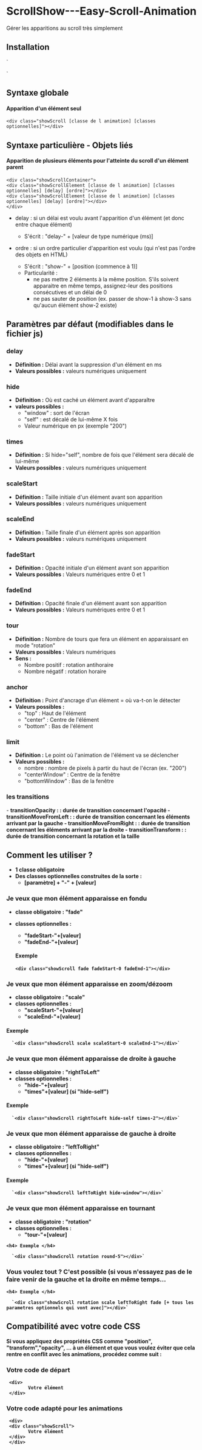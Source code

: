 # ScrollShow---Easy-Scroll-Animation
Gérer les apparitions au scroll très simplement

<h2> Installation </h2>

`<script src="https://code.jquery.com/jquery-3.1.1.min.js"></script> <!-- Librairie Jquery necessaire -->
 <script src="js/showScroll.js"></script> <!-- Fichier necessaire aux animations -->`
 

<h2> Syntaxe globale </h2>

<h4>Apparition d'un élément seul</h4>

`<div class="showScroll [classe de l animation] [classes optionnelles]"></div>`

<h2> Syntaxe particulière - Objets liés </h2>

<h4>Apparition de plusieurs éléments pour l'atteinte du scroll d'un élément parent</h4>

`<div class="showScrollContainer">`
 <br/>
    `<div class="showScrollElement [classe de l animation] [classes optionnelles] [delay] [ordre]"></div>`
   <br/>
    `<div class="showScrollElement [classe de l animation] [classes optionnelles] [delay] [ordre]"></div>`
   <br/>
`</div>`

- delay : si un délai est voulu avant l'apparition d'un élément (et donc entre chaque élément)
    - S'écrit : "delay-" + [valeur de type numérique (ms)] 

- ordre : si un ordre particulier d'apparition est voulu (qui n'est pas l'ordre des objets en HTML)
    - S'écrit : "show-" + [position (commence à 1)]
    - Particularité :
       - ne pas mettre 2 éléments à la même position. S'ils soivent apparaitre en même temps, assignez-leur des positions    consécutives et un délai de 0
       - ne pas sauter de position (ex. passer de show-1 à show-3 sans qu'aucun élément show-2 existe)

 
<h2> Paramètres par défaut (modifiables dans le fichier js) </h2>
 
<h3> delay </h3>

- <strong>Définition :</strong> Délai avant la suppression d'un élément en ms
- <strong>Valeurs possibles :</strong> valeurs numériques uniquement 

<h3> hide </h3>

- <strong>Définition :</strong> Où est caché un élément avant d'apparaître
- <strong>valeurs possibles :</strong> 
   - "window" : sort de l'écran
   - "self" : est décalé de lui-même X fois
   - Valeur numérique en px (exemple "200")

<h3> times </h3>

- <strong>Définition :</strong> Si hide="self", nombre de fois que l'élément sera décalé de lui-même
- <strong>Valeurs possibles :</strong> valeurs numériques uniquement 

<h3> scaleStart </h3>

- <strong>Définition :</strong> Taille initiale d'un élément avant son apparition
- <strong>Valeurs possibles :</strong> valeurs numériques uniquement 

<h3> scaleEnd </h3>

- <strong>Définition :</strong> Taille finale d'un élément après son apparition
- <strong>Valeurs possibles :</strong> valeurs numériques uniquement 

<h3> fadeStart </h3>

- <strong>Définition :</strong> Opacité initiale d'un élément avant son apparition
- <strong>Valeurs possibles :</strong> Valeurs numériques entre 0 et 1

<h3> fadeEnd </h3>

- <strong>Définition :</strong> Opacité finale d'un élément avant son apparition
- <strong>Valeurs possibles :</strong> Valeurs numériques entre 0 et 1

<h3> tour </h3>

- <strong>Définition :</strong> Nombre de tours que fera un élément en apparaissant en mode "rotation"
- <strong>Valeurs possibles :</strong> Valeurs numériques
- <strong>Sens :</strong>
    - Nombre positif : rotation antihoraire
    - Nombre négatif : rotation horaire

<h3> anchor </h3>

- <strong>Définition :</strong> Point d'ancrage d'un élément = où va-t-on le détecter
- <strong>Valeurs possibles :</strong> 
   - "top" : Haut de l'élément
   - "center" : Centre de l'élément
   - "bottom" : Bas de l'élément
   
<h3> limit </h3>

- <strong>Définition :</strong> Le point où l'animation de l'élément va se déclencher
- <strong>Valeurs possibles :</strong> 
   - nombre : nombre de pixels à partir du haut de l'écran (ex. "200")
   - "centerWindow" : Centre de la fenêtre
   - "bottomWindow" : Bas de la fenêtre
   
<h3> les transitions </h3>
- <strong> transitionOpacity :<strong> : durée de transition concernant l'opacité
- <strong> transitionMoveFromLeft :<strong> : durée de transition concernant les éléments arrivant par la gauche
- <strong> transitionMoveFromRight :<strong> : durée de transition concernant les éléments arrivant par la droite
- <strong> transitionTransform :<strong> : durée de transition concernant la rotation et la taille
   
   <h2> Comment les utiliser ? </h2>
   
   - 1 classe obligatoire
   - Des classes optionnelles construites de la sorte :
      - [paramètre] + "-" + [valeur]
   
   <h3> Je veux que mon élément apparaisse en fondu </h3>
   
   - classe obligatoire : "fade"
   - classes optionnelles : 
      - "fadeStart-"+[valeur]
      - "fadeEnd-"+[valeur]
      
      <h4> Exemple </h4>
      
      `<div class="showScroll fade fadeStart-0 fadeEnd-1"></div>`
      
   <h3> Je veux que mon élément apparaisse en zoom/dézoom </h3>
   
   - classe obligatoire : "scale"
   - classes optionnelles : 
      - "scaleStart-"+[valeur]
      - "scaleEnd-"+[valeur]
      
      
   <h4> Exemple </h4>
      
      `<div class="showScroll scale scaleStart-0 scaleEnd-1"></div>`
      
  <h3> Je veux que mon élément apparaisse de droite à gauche </h3>
   
   - classe obligatoire : "rightToLeft"
   - classes optionnelles : 
      - "hide-"+[valeur]
      - "times"+[valeur] (si "hide-self")
      
      
   <h4> Exemple </h4>
      
      `<div class="showScroll rightToLeft hide-self times-2"></div>`
      
   <h3> Je veux que mon élément apparaisse de gauche à droite </h3>
   
   - classe obligatoire : "leftToRight"
   - classes optionnelles : 
      - "hide-"+[valeur]
      - "times"+[valeur] (si "hide-self")
      
   <h4> Exemple </h4>
      
      `<div class="showScroll leftToRight hide-window"></div>`
      
   <h3> Je veux que mon élément apparaisse en tournant </h3>
   
   - classe obligatoire : "rotation"
   - classes optionnelles : 
      - "tour-"+[valeur]
      
      
    <h4> Exemple </h4>
      
      `<div class="showScroll rotation round-5"></div>`
      
      
   <h3> Vous voulez tout ? C'est possible (si vous n'essayez pas de le faire venir de la gauche et la droite en même temps... </h3>
      
    <h4> Exemple </h4>
      
      `<div class="showScroll rotation scale leftToRight fade [+ tous les parametres optionnels qui vont avec]"></div>`

<h2> Compatibilité avec votre code CSS </h2>

Si vous appliquez des propriétés CSS comme "position", "transform","opacity", ... à un élément et que vous voulez éviter que cela rentre en conflit avec les animations, procédez comme suit : 

<h3> Votre code de départ </h3>

     <div>
            Votre élément
     </div>
     
<h3> Votre code adapté pour les animations </h3>

     <div>
     <div class="showScroll">
            Votre élément
     </div>
     </div>
